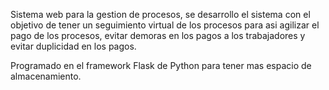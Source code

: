 Sistema web para la gestion de procesos, se desarrollo el sistema con el objetivo de tener un seguimiento virtual de los procesos
para asi agilizar el pago de los procesos, evitar demoras en los pagos a los trabajadores y evitar duplicidad en los pagos.

Programado en el framework Flask de Python para tener mas espacio de almacenamiento.
